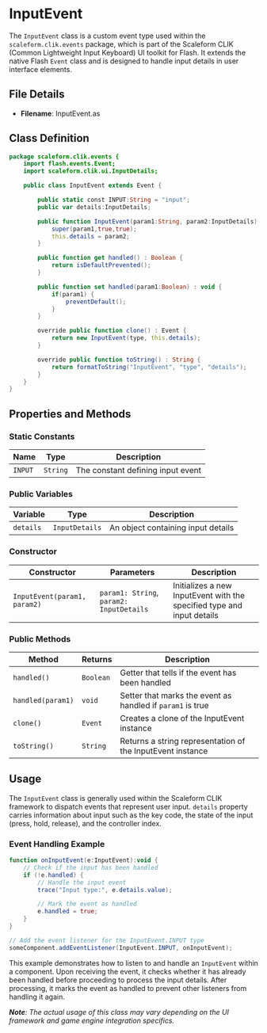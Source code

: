 ---
---
# InputEvent
The `InputEvent` class is a custom event type used within the `scaleform.clik.events` package, which is part of the Scaleform CLIK (Common Lightweight Input Keyboard) UI toolkit for Flash.
It extends the native Flash `Event` class and is designed to handle input details in user interface elements.

## File Details

- **Filename**: InputEvent.as

## Class Definition

```actionscript
package scaleform.clik.events {
    import flash.events.Event;
    import scaleform.clik.ui.InputDetails;

    public class InputEvent extends Event {

        public static const INPUT:String = "input";
        public var details:InputDetails;

        public function InputEvent(param1:String, param2:InputDetails) {
            super(param1,true,true);
            this.details = param2;
        }

        public function get handled() : Boolean {
            return isDefaultPrevented();
        }

        public function set handled(param1:Boolean) : void {
            if(param1) {
                preventDefault();
            }
        }

        override public function clone() : Event {
            return new InputEvent(type, this.details);
        }

        override public function toString() : String {
            return formatToString("InputEvent", "type", "details");
        }
    }
}
```

## Properties and Methods

### Static Constants

| Name     | Type     | Description                       |
|----------|----------|-----------------------------------|
| `INPUT`  | `String` | The constant defining input event |

### Public Variables

| Variable  | Type          | Description                         |
|-----------|---------------|-------------------------------------|
| `details` | `InputDetails`| An object containing input details |

### Constructor

| Constructor                     | Parameters                          | Description                                     |
|---------------------------------|-------------------------------------|-------------------------------------------------|
| `InputEvent(param1, param2)`    | `param1: String`, `param2: InputDetails` | Initializes a new InputEvent with the specified type and input details |

### Public Methods

| Method                       | Returns | Description                                            |
|------------------------------|---------|--------------------------------------------------------|
| `handled()`                  | `Boolean`| Getter that tells if the event has been handled       |
| `handled(param1)`            | `void`  | Setter that marks the event as handled if `param1` is true |
| `clone()`                    | `Event` | Creates a clone of the InputEvent instance            |
| `toString()`                 | `String`| Returns a string representation of the InputEvent instance |

## Usage

The `InputEvent` class is generally used within the Scaleform CLIK framework to dispatch events that represent user input. `details` property carries information about input such as the key code, the state of the input (press, hold, release), and the controller index.

### Event Handling Example

```actionscript
function onInputEvent(e:InputEvent):void {
    // Check if the input has been handled
    if (!e.handled) {
        // Handle the input event
        trace("Input type:", e.details.value);

        // Mark the event as handled
        e.handled = true;
    }
}

// Add the event listener for the InputEvent.INPUT type
someComponent.addEventListener(InputEvent.INPUT, onInputEvent);
```

This example demonstrates how to listen to and handle an `InputEvent` within a component. Upon receiving the event, it checks whether it has already been handled before proceeding to process the input details. After processing, it marks the event as handled to prevent other listeners from handling it again.

_**Note**: The actual usage of this class may vary depending on the UI framework and game engine integration specifics._
